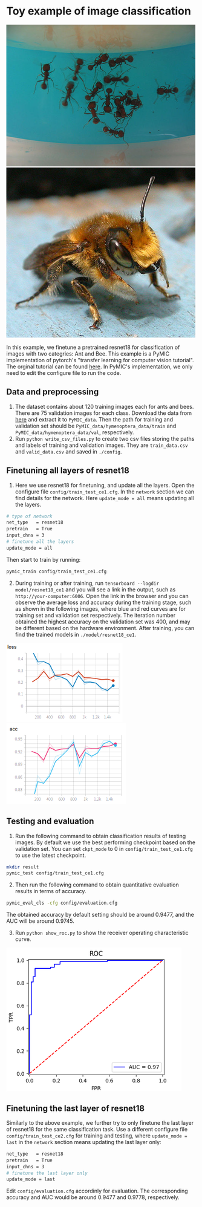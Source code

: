 # Toy example of image classification

![ant_example](./picture/5650366_e22b7e1065.jpg)
![bee_example](./picture/16838648_415acd9e3f.jpg)

In this example, we finetune a pretrained resnet18 for classification of images with two categries: Ant and Bee. This example is a PyMIC implementation of pytorch's "transfer learning for computer vision tutorial". The orginal tutorial can be found [here][torch_tutorial]. In PyMIC's implementation, we only need to edit the configure file to run the code. 

## Data and preprocessing
1. The dataset contains about 120 training images each for ants and bees. There are 75 validation images for each class. Download the data from [here][data_link] and extract it to `PyMIC_data`. Then the path for training and validation set should be `PyMIC_data/hymenoptera_data/train` and `PyMIC_data/hymenoptera_data/val`, respectively.
2. Run `python write_csv_files.py` to create two csv files storing the paths and labels of training and validation images. They are `train_data.csv` and `valid_data.csv` and saved in `./config`.

[torch_tutorial]:https://pytorch.org/tutorials/beginner/transfer_learning_tutorial.html
[data_link]:https://download.pytorch.org/tutorial/hymenoptera_data.zip

## Finetuning all layers of resnet18
1. Here we use resnet18 for finetuning, and update all the layers. Open the configure file `config/train_test_ce1.cfg`. In  the `network` section we can find details for the network. Here `update_mode = all` means updating all the layers.
```bash
# type of network
net_type   = resnet18
pretrain   = True
input_chns = 3
# finetune all the layers
update_mode = all 
```

Then start to train by running:
 
```bash
pymic_train config/train_test_ce1.cfg
```

2. During training or after training, run `tensorboard --logdir model/resnet18_ce1` and you will see a link in the output, such as `http://your-computer:6006`. Open the link in the browser and you can observe the average loss and accuracy during the training stage, such as shown in the following images, where blue and red curves are for training set and validation set respectively. The iteration number obtained the highest accuracy on the validation set was 400, and may be different based on the hardware environment. After training, you can find the trained models in `./model/resnet18_ce1`. 

![avg_loss](./picture/loss.png)
![avg_acc](./picture/acc.png)

## Testing and evaluation
1. Run the following command to obtain classification results of testing images. By default we use the best performing checkpoint based on the validation set. You can set `ckpt_mode` to 0 in `config/train_test_ce1.cfg` to use the latest checkpoint.

```bash
mkdir result
pymic_test config/train_test_ce1.cfg
```

2. Then run the following command to obtain quantitative evaluation results in terms of accuracy. 

```bash
pymic_eval_cls -cfg config/evaluation.cfg
```

The obtained accuracy by default setting should be around 0.9477, and the AUC will be around 0.9745.

3. Run `python show_roc.py` to show the receiver operating characteristic curve. 

![roc](./picture/roc.png)

## Finetuning the last layer of resnet18
Similarly to the above example, we further try to only finetune the last layer of resnet18 for the same classification task. Use a different configure file `config/train_test_ce2.cfg` for training and testing, where `update_mode = last` in the `network` section means updating the last layer only:
```bash
net_type   = resnet18
pretrain   = True
input_chns = 3
# finetune the last layer only
update_mode = last
```

Edit `config/evaluation.cfg` accordinly for evaluation. The corresponding accuracy and AUC would be around 0.9477 and 0.9778, respectively.
